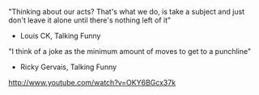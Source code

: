 "Thinking about our acts? That's what we do, is take a subject and just
don't leave it alone until there's nothing left of it"
- Louis CK, Talking Funny

"I think of a joke as the minimum amount of moves to get to a punchline"
- Ricky Gervais, Talking Funny

http://www.youtube.com/watch?v=OKY6BGcx37k
